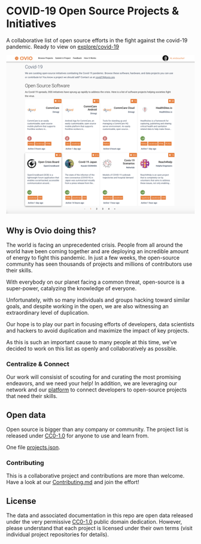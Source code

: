 # COVID-19 Open Source Projects & Initiatives

A collaborative list of open source efforts in the fight against the covid-19 pandemic. Ready to view on [explore/covid-19](https://explore.ovio.org/covid-19)

![covid-19 issue](explore-covid-19.png)

## Why is Ovio doing this?

The world is facing an unprecedented crisis. People from all around the world have been coming together and are deploying an incredible amount of energy to fight this pandemic. In just a few weeks, the open-source community has seen thousands of projects and millions of contributors use their skills.

With everybody on our planet facing a common threat, open-source is a super-power, catalyzing the knowledge of everyone.

Unfortunately, with so many individuals and groups hacking toward similar goals, and despite working in the open, we are also witnessing an extraordinary level of duplication.

Our hope is to play our part in focusing efforts of developers, data scientists and hackers to avoid duplication and maximize the impact of key projects.

As this is such an important cause to many people at this time, we've decided to work on this list as openly and collaboratively as possible.

### Centralize & Connect

Our work will consisist of scouting for and curating the most promising endeavors, and we need your help!
In addition, we are leveraging our network and our [platform](https://explore.ovio.org) to connect developers to open-source projects that need their skills.

## Open data

Open source is bigger than any company or community. The project list is released under [CC0-1.0](#license) for anyone to use and learn from.

One file [projects.json](https://github.com/oviohub/covid-19-projects/blob/master/projects.json).

### Contributing

This is a collaborative project and contributions are more than welcome. Have a look at our [Contributing.md](https://github.com/oviohub/covid-19-projects/blob/master/CONTRIBUTING.md) and join the effort!

## License

The data and associated documentation in this repo are open data released under the very permissive [CC0-1.0](LICENSE) public domain dedication. However, please understand that each project is licensed under their own terms (visit individual project repositories for details).
